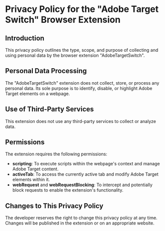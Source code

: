 # Privacy Policy  for the "Adobe Target Switch" Browser Extension

## Introduction

This privacy policy outlines the type, scope, and purpose of collecting and using personal data by the browser extension "AdobeTargetSwitch".

## Personal Data Processing

The "AdobeTargetSwitch" extension does not collect, store, or process any personal data. Its sole purpose is to identify, disable, or highlight Adobe Target elements on a webpage.

## Use of Third-Party Services

This extension does not use any third-party services to collect or analyze data.

## Permissions

The extension requires the following permissions:

- **scripting**: To execute scripts within the webpage's context and manage Adobe Target content.
- **activeTab**: To access the currently active tab and modify Adobe Target elements within it.
- **webRequest** and **webRequestBlocking**: To intercept and potentially block requests to enable the extension's functionality.

## Changes to This Privacy Policy

The developer reserves the right to change this privacy policy at any time. Changes will be published in the extension or on an appropriate website.
